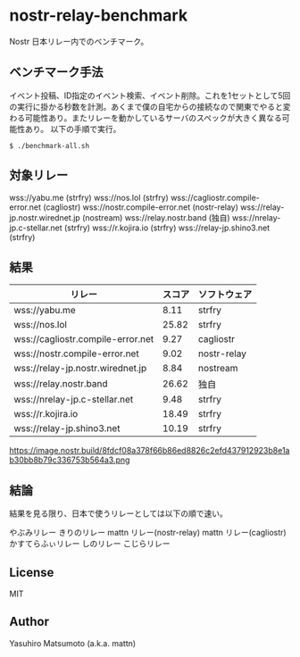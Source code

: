 # nostr-relay-benchmark

Nostr 日本リレー内でのベンチマーク。

## ベンチマーク手法

イベント投稿、ID指定のイベント検索、イベント削除。これを1セットとして5回の実行に掛かる秒数を計測。あくまで僕の自宅からの接続なので関東でやると変わる可能性あり。またリレーを動かしているサーバのスペックが大きく異なる可能性あり。
以下の手順で実行。

```
$ ./benchmark-all.sh
```

## 対象リレー

wss://yabu.me (strfry)
wss://nos.lol (strfry)
wss://cagliostr.compile-error.net (cagliostr)
wss://nostr.compile-error.net (nostr-relay)
wss://relay-jp.nostr.wirednet.jp (nostream)
wss://relay.nostr.band (独自)
wss://nrelay-jp.c-stellar.net (strfry)
wss://r.kojira.io (strfry)
wss://relay-jp.shino3.net (strfry)

## 結果

|リレー                           |スコア|ソフトウェア|
|---------------------------------|------|------------|
|wss://yabu.me                    |8.11  |strfry      |
|wss://nos.lol                    |25.82 |strfry      |
|wss://cagliostr.compile-error.net|9.27  |cagliostr   |
|wss://nostr.compile-error.net    |9.02  |nostr-relay |
|wss://relay-jp.nostr.wirednet.jp |8.84  |nostream    |
|wss://relay.nostr.band           |26.62 |独自        |
|wss://nrelay-jp.c-stellar.net    |9.48  |strfry      |
|wss://r.kojira.io                |18.49 |strfry      |
|wss://relay-jp.shino3.net        |10.19 |strfry      |

https://image.nostr.build/8fdcf08a378f66b86ed8826c2efd437912923b8e1ab30bb8b79c336753b564a3.png

## 結論

結果を見る限り、日本で使うリレーとしては以下の順で速い。

やぶみリレー
きりのリレー
mattn リレー(nostr-relay)
mattn リレー(cagliostr)
かすてらふぃリレー
しのリレー
こじらリレー


## License

MIT

## Author

Yasuhiro Matsumoto (a.k.a. mattn)
